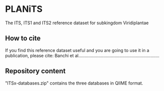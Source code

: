 # PLANiTS
The ITS, ITS1 and ITS2 reference dataset for subkingdom Viridiplantae

## How to cite
If you find this reference dataset useful and you are going to use it in a publication, please cite:
Banchi et al.................................................................


## Repository content

"ITSx-databases.zip" contains the three databases in QIIME format.
